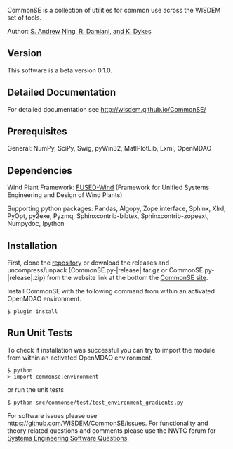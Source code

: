 CommonSE is a collection of utilities for common use across the WISDEM set of tools.

Author: [S. Andrew Ning, R. Damiani, and K. Dykes](mailto:nrel.wisdem+commonse@gmail.com)

## Version

This software is a beta version 0.1.0.

## Detailed Documentation

For detailed documentation see <http://wisdem.github.io/CommonSE/>

## Prerequisites

General: NumPy, SciPy, Swig, pyWin32, MatlPlotLib, Lxml, OpenMDAO

## Dependencies

Wind Plant Framework: [FUSED-Wind](http://fusedwind.org) (Framework for Unified Systems Engineering and Design of Wind Plants)

Supporting python packages: Pandas, Algopy, Zope.interface, Sphinx, Xlrd, PyOpt, py2exe, Pyzmq, Sphinxcontrib-bibtex, Sphinxcontrib-zopeext, Numpydoc, Ipython

## Installation

First, clone the [repository](https://github.com/WISDEM/CommonSE)
or download the releases and uncompress/unpack (CommonSE.py-|release|.tar.gz or CommonSE.py-|release|.zip) from the website link at the bottom the [CommonSE site](http://nwtc.nrel.gov/CommonSE).

Install CommonSE with the following command from within an activated OpenMDAO environment.

    $ plugin install

## Run Unit Tests

To check if installation was successful you can try to import the module from within an activated OpenMDAO environment.

    $ python
    > import commonse.environment 

or run the unit tests 

    $ python src/commonse/test/test_environment_gradients.py


For software issues please use <https://github.com/WISDEM/CommonSE/issues>.  For functionality and theory related questions and comments please use the NWTC forum for [Systems Engineering Software Questions](https://wind.nrel.gov/forum/wind/viewtopic.php?f=34&t=1002).

